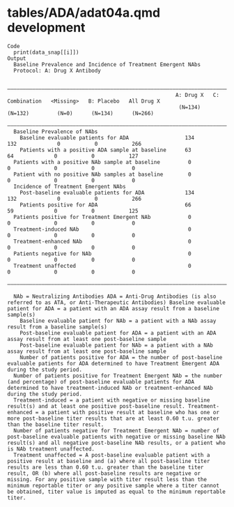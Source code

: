 # tables/ADA/adat04a.qmd development

    Code
      print(data_snap[[i]])
    Output
      Baseline Prevalence and Incidence of Treatment Emergent NAbs
      Protocol: A: Drug X Antibody
      
      ————————————————————————————————————————————————————————————————————————————————————————————————————————————————————
                                                          A: Drug X   C: Combination   <Missing>   B: Placebo   All Drug X
                                                           (N=134)       (N=132)         (N=0)      (N=134)      (N=266)  
      ————————————————————————————————————————————————————————————————————————————————————————————————————————————————————
      Baseline Prevalence of NAbs                                                                                         
        Baseline evaluable patients for ADA                  134           132             0           0           266    
        Patients with a positive ADA sample at baseline      63             64             0           0           127    
      Patients with a positive NAb sample at baseline         0             0              0           0            0     
      Patient with no positive NAb samples at baseline        0             0              0           0            0     
      Incidence of Treatment Emergent NAbs                                                                                
        Post-baseline evaluable patients for ADA             134           132             0           0           266    
        Patients positive for ADA                            66             59             0           0           125    
      Patients positive for Treatment Emergent NAb            0             0              0           0            0     
      Treatment-induced NAb                                   0             0              0           0            0     
      Treatment-enhanced NAb                                  0             0              0           0            0     
      Patients negative for NAb                               0             0              0           0            0     
      Treatment unaffected                                    0             0              0           0            0     
      ————————————————————————————————————————————————————————————————————————————————————————————————————————————————————
      
      NAb = Neutralizing Antibodies ADA = Anti-Drug Antibodies (is also referred to as ATA, or Anti-Therapeutic Antibodies) Baseline evaluable patient for ADA = a patient with an ADA assay result from a baseline sample(s)
        Baseline evaluable patient for NAb = a patient with a NAb assay result from a baseline sample(s)
        Post-baseline evaluable patient for ADA = a patient with an ADA assay result from at least one post-baseline sample
        Post-baseline evaluable patient for NAb = a patient with a NAb assay result from at least one post-baseline sample
        Number of patients positive for ADA = the number of post-baseline evaluable patients for ADA determined to have Treatment Emergent ADA during the study period.
      Number of patients positive for Treatment Emergent NAb = the number (and percentage) of post-baseline evaluable patients for ADA determined to have treatment-induced NAb or treatment-enhanced NAb during the study period.
      Treatment-induced = a patient with negative or missing baseline result(s) and at least one positive post-baseline result. Treatment-enhanced = a patient with positive result at baseline who has one or more post-baseline titer results that are at least 0.60 t.u. greater than the baseline titer result.
      Number of patients negative for Treatment Emergent NAb = number of post-baseline evaluable patients with negative or missing baseline NAb result(s) and all negative post-baseline NAb results, or a patient who is NAb treatment unaffected.
      Treatment unaffected = A post-baseline evaluable patient with a positive result at baseline and (a) where all post-baseline titer results are less than 0.60 t.u. greater than the baseline titer result, OR (b) where all post-baseline results are negative or missing. For any positive sample with titer result less than the minimum reportable titer or any positive sample where a titer cannot be obtained, titer value is imputed as equal to the minimum reportable titer.

